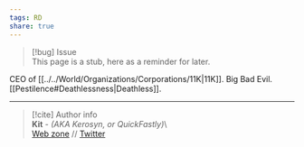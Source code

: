 ```yaml
---  
tags: RD  
share: true  
---  
```

> [!bug] Issue  
> This page is a stub, here as a reminder for later.  
  
CEO of [[../../World/Organizations/Corporations/11K|11K]]. Big Bad Evil. [[Pestilence#Deathlessness|Deathless]].  
  
-----  
> [!cite] Author info  
> **Kit** - *(AKA Kerosyn, or QuickFastly)*\  
> [Web zone](https://kitabe.link) // [Twitter](https://twitter.com/Kerosyn_)